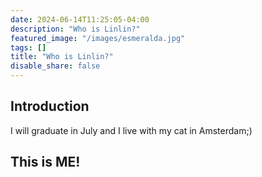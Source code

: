```yaml
---
date: 2024-06-14T11:25:05-04:00
description: "Who is Linlin?"
featured_image: "/images/esmeralda.jpg"
tags: []
title: "Who is Linlin?"
disable_share: false
---
```

## Introduction

I will graduate in July and I live with my cat in Amsterdam;)

## This is ME!
